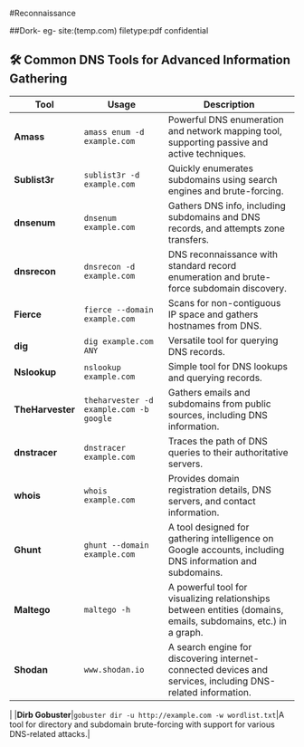 #Reconnaissance

##Dork-
eg- site:(temp.com) filetype:pdf confidential


## 🛠 Common DNS Tools for Advanced Information Gathering
| Tool          | Usage                         | Description                                                |
|---------------|-------------------------------|------------------------------------------------------------|
| **Amass**     | `amass enum -d example.com`   | Powerful DNS enumeration and network mapping tool, supporting passive and active techniques. |
| **Sublist3r** | `sublist3r -d example.com`    | Quickly enumerates subdomains using search engines and brute-forcing. |
| **dnsenum**   | `dnsenum example.com`         | Gathers DNS info, including subdomains and DNS records, and attempts zone transfers. |
| **dnsrecon**  | `dnsrecon -d example.com`     | DNS reconnaissance with standard record enumeration and brute-force subdomain discovery. |
| **Fierce**    | `fierce --domain example.com` | Scans for non-contiguous IP space and gathers hostnames from DNS. |
| **dig**       | `dig example.com ANY`         | Versatile tool for querying DNS records.                   |
| **Nslookup**  | `nslookup example.com`        | Simple tool for DNS lookups and querying records.          |
| **TheHarvester** | `theharvester -d example.com -b google` | Gathers emails and subdomains from public sources, including DNS information. |
| **dnstracer** | `dnstracer example.com`       | Traces the path of DNS queries to their authoritative servers. |
| **whois**     | `whois example.com`           | Provides domain registration details, DNS servers, and contact information. |
|**Ghunt**|`ghunt --domain example.com`|A tool designed for gathering intelligence on Google accounts, including DNS information and subdomains. |
|**Maltego**|`maltego -h`|A powerful tool for visualizing relationships between entities (domains, emails, subdomains, etc.) in a graph.|
|**Shodan**| `www.shodan.io` |A search engine for discovering internet-connected devices and services, including DNS-related information.
|
|**Dirb Gobuster**|`gobuster dir -u http://example.com -w wordlist.txt`|A tool for directory and subdomain brute-forcing with support for various DNS-related attacks.|
